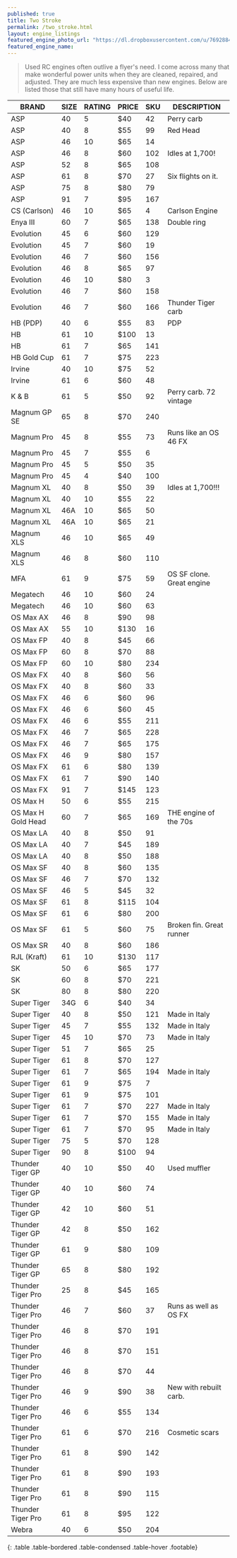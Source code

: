 ```yaml
---
published: true
title: Two Stroke
permalink: /two_stroke.html
layout: engine_listings
featured_engine_photo_url: "https://dl.dropboxusercontent.com/u/76928840/Website%20Photos/featured/2-stroke.jpg"
featured_engine_name: 
---
```


> Used RC engines often outlive a flyer's need. I come across many that make wonderful power units when they are cleaned, repaired, and adjusted.  They are much less expensive than new engines. Below are listed those that still have many hours of useful life.

BRAND             | SIZE  | RATING | PRICE | SKU   | DESCRIPTION
------------------|-------|--------|-------|-------|---------------------
ASP               | 40    | 5      | $40   | 42    | Perry carb
ASP               | 40    | 8      | $55   | 99    | Red Head
ASP               | 46    | 10     | $65   | 14    |
ASP               | 46    | 8      | $60   | 102   | Idles at 1,700! 
ASP               | 52    | 8      | $65   | 108   |
ASP               | 61    | 8      | $70   | 27    | Six flights on it.
ASP               | 75    | 8      | $80   | 79    |
ASP               | 91    | 7      | $95   | 167   |
CS (Carlson)      | 46    | 10     | $65   | 4     | Carlson Engine
Enya III          | 60    | 7      | $65   | 138   | Double ring
Evolution         | 45    | 6      | $60   | 129   |                             
Evolution         | 45    | 7      | $60   | 19    |
Evolution         | 46    | 7      | $60   | 156   | 
Evolution         | 46    | 8      | $65   | 97    |
Evolution         | 46    | 10     | $80   | 3     |
Evolution         | 46    | 7      | $60   | 158   |      
Evolution         | 46    | 7      | $60   | 166   | Thunder Tiger carb                          
HB (PDP)          | 40    | 6      | $55   | 83    | PDP
HB                | 61    | 10     | $100  | 13    |
HB                | 61    | 7      | $65   | 141   |
HB Gold Cup       | 61    | 7      | $75   | 223   |
Irvine            | 40    | 10     | $75   | 52    |
Irvine            | 61    | 6      | $60   | 48    |
K & B             | 61    | 5      | $50   | 92    | Perry carb. 72 vintage
Magnum GP SE      | 65    | 8      | $70   | 240   |                   
Magnum Pro        | 45    | 8      | $55   | 73    | Runs like an OS 46 FX
Magnum Pro        | 45    | 7      | $55   | 6     |
Magnum Pro        | 45    | 5      | $50   | 35    |
Magnum Pro        | 45    | 4      | $40   | 100   |      
Magnum XL         | 40    | 8      | $50   | 39    | Idles at 1,700!!!
Magnum XL         | 40    | 10     | $55   | 22    |
Magnum XL         | 46A   | 10     | $65   | 50    |
Magnum XL         | 46A   | 10     | $65   | 21    |
Magnum XLS        | 46    | 10     | $65   | 49    |
Magnum XLS        | 46    | 8      | $60   | 110   |
MFA               | 61    | 9      | $75   | 59    | OS SF clone. Great engine
Megatech          | 46    | 10     | $60   | 24    |
Megatech          | 46    | 10     | $60   | 63    |
OS Max AX         | 46    | 8      | $90   | 98    |
OS Max AX         | 55    | 10     | $130  | 16    |
OS Max FP         | 40    | 8      | $45   | 66    |                 
OS Max FP         | 60    | 8      | $70   | 88    |
OS Max FP         | 60    | 10     | $80   | 234   |                                  
OS Max FX         | 40    | 8      | $60   | 56    |
OS Max FX         | 40    | 8      | $60   | 33    |
OS Max FX         | 46    | 6      | $60   | 96    |
OS Max FX         | 46    | 6      | $60   | 45    |
OS Max FX         | 46    | 6      | $55   | 211   |
OS Max FX         | 46    | 7      | $65   | 228   |
OS Max FX         | 46    | 7      | $65   | 175   |
OS Max FX         | 46    | 9      | $80   | 157   |                             
OS Max FX         | 61    | 6      | $80   | 139   |
OS Max FX         | 61    | 7      | $90   | 140   |                              
OS Max FX         | 91    | 7      | $145  | 123   |                                    
OS Max H          | 50    | 6      | $55   | 215   |
OS Max H Gold Head| 60    | 7      | $65   | 169   | THE engine of the 70s                         
OS Max LA         | 40    | 8      | $50   | 91    |
OS Max LA         | 40    | 7      | $45   | 189   |
OS Max LA         | 40    | 8      | $50   | 188   |
OS Max SF         | 40    | 8      | $60   | 135   |
OS Max SF         | 46    | 7      | $70   | 132   |                                   
OS Max SF         | 46    | 5      | $45   | 32    |
OS Max SF         | 61    | 8      | $115  | 104   |
OS Max SF         | 61    | 6      | $80   | 200   |                             
OS Max SF         | 61    | 5      | $60   | 75    | Broken fin. Great runner
OS Max SR         | 40    | 8      | $60   | 186   |
RJL (Kraft)       | 61    | 10     | $130  | 117   |
SK                | 50    | 6      | $65   | 177   |
SK                | 60    | 8      | $70   | 221   |
SK                | 80    | 8      | $80   | 220   |
Super Tiger       | 34G   | 6      | $40   | 34    |
Super Tiger       | 40    | 8      | $50   | 121   | Made in Italy
Super Tiger       | 45    | 7      | $55   | 132   | Made in Italy
Super Tiger       | 45    | 10     | $70   | 73    | Made in Italy                                   
Super Tiger       | 51    | 7      | $65   | 25    |
Super Tiger       | 61    | 8      | $70   | 127   |
Super Tiger       | 61    | 7      | $65   | 194   | Made in Italy
Super Tiger       | 61    | 9      | $75   | 7     |
Super Tiger       | 61    | 9      | $75   | 101   |
Super Tiger       | 61    | 7      | $70   | 227   | Made in Italy 
Super Tiger       | 61    | 7      | $70   | 155   | Made in Italy                           
Super Tiger       | 61    | 7      | $70   | 95    | Made in Italy
Super Tiger       | 75    | 5      | $70   | 128   |
Super Tiger       | 90    | 8      | $100  | 94    |
Thunder Tiger GP  | 40    | 10     | $50   | 40    | Used muffler
Thunder Tiger GP  | 40    | 10     | $60   | 74    |
Thunder Tiger GP  | 42    | 10     | $60   | 51    |
Thunder Tiger GP  | 42    | 8      | $50   | 162   |  
Thunder Tiger GP  | 61    | 9      | $80   | 109   |
Thunder Tiger GP  | 65    | 8      | $80   | 192   |
Thunder Tiger Pro | 25    | 8      | $45   | 165   |                            
Thunder Tiger Pro | 46    | 7      | $60   | 37    | Runs as well as OS FX
Thunder Tiger Pro | 46    | 8      | $70   | 191   |                       
Thunder Tiger Pro | 46    | 8      | $70   | 151   |
Thunder Tiger Pro | 46    | 8      | $70   | 44    |
Thunder Tiger Pro | 46    | 9      | $90   | 38    | New with rebuilt carb.
Thunder Tiger Pro | 46    | 6      | $55   | 134   |                             
Thunder Tiger Pro | 61    | 6      | $70   | 216   | Cosmetic scars
Thunder Tiger Pro | 61    | 8      | $90   | 142   |                       
Thunder Tiger Pro | 61    | 8      | $90   | 193   |
Thunder Tiger Pro | 61    | 8      | $90   | 115   |
Thunder Tiger Pro | 61    | 8      | $95   | 122   |                                               
Webra             | 40    | 6      | $50   | 204   |
{: .table .table-bordered .table-condensed .table-hover .footable}
